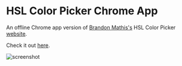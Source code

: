 # HSL Color Picker Chrome App

An offline Chrome app version of [Brandon Mathis's](https://github.com/imathis/hsl-picker) HSL Color Picker [website](http://hslpicker.com).

Check it out [here](https://chrome.google.com/webstore/detail/hsl-color-picker/ofkcpbjmhcdipbhcdfechmckpaofdjlf?utm_source=chrome-ntp-launcher).

![screenshot](../misc/screenshots/screenshot1.png)

